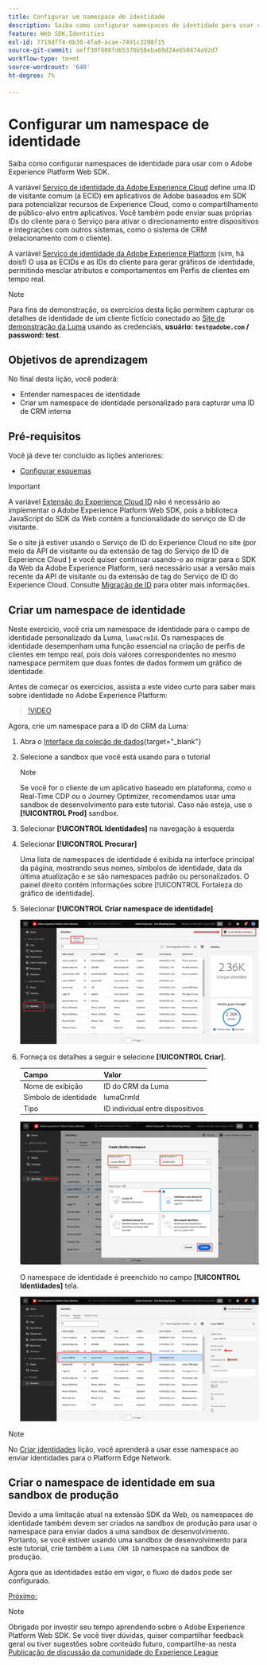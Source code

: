 ```yaml
---
title: Configurar um namespace de identidade
description: Saiba como configurar namespaces de identidade para usar com o Adobe Experience Platform Web SDK. Esta lição é parte do tutorial Implementar o Adobe Experience Cloud com o SDK da Web.
feature: Web SDK,Identities
exl-id: 7719dff4-6b30-4fa0-acae-7491c3208f15
source-git-commit: aeff30f808fd65370b58eba69d24e658474a92d7
workflow-type: tm+mt
source-wordcount: '640'
ht-degree: 7%

---
```


# Configurar um namespace de identidade

Saiba como configurar namespaces de identidade para usar com o Adobe Experience Platform Web SDK.

A variável [Serviço de identidade da Adobe Experience Cloud](https://experienceleague.adobe.com/en/docs/id-service/using/home) define uma ID de visitante comum (a ECID) em aplicativos de Adobe baseados em SDK para potencializar recursos de Experience Cloud, como o compartilhamento de público-alvo entre aplicativos. Você também pode enviar suas próprias IDs do cliente para o Serviço para ativar o direcionamento entre dispositivos e integrações com outros sistemas, como o sistema de CRM (relacionamento com o cliente).

A variável [Serviço de identidade da Adobe Experience Platform](https://experienceleague.adobe.com/en/docs/experience-platform/identity/home) (sim, há dois!) O usa as ECIDs e as IDs do cliente para gerar gráficos de identidade, permitindo mesclar atributos e comportamentos em Perfis de clientes em tempo real.

>[!NOTE]
>
> Para fins de demonstração, os exercícios desta lição permitem capturar os detalhes de identidade de um cliente fictício conectado ao [Site de demonstração da Luma](https://luma.enablementadobe.com/content/luma/us/en.html) usando as credenciais, **usuário: `test@adobe.com` / password: test**.

## Objetivos de aprendizagem

No final desta lição, você poderá:

* Entender namespaces de identidade
* Criar um namespace de identidade personalizado para capturar uma ID de CRM interna


## Pré-requisitos

Você já deve ter concluído as lições anteriores:

* [Configurar esquemas](configure-schemas.md)

>[!IMPORTANT]
>
>A variável [Extensão do Experience Cloud ID](https://exchange.adobe.com/experiencecloud.details.100160.adobe-experience-cloud-id-launch-extension.html) não é necessário ao implementar o Adobe Experience Platform Web SDK, pois a biblioteca JavaScript do SDK da Web contém a funcionalidade do serviço de ID de visitante.
>
> Se o site já estiver usando o Serviço de ID do Experience Cloud no site (por meio da API de visitante ou da extensão de tag do Serviço de ID de Experience Cloud ) e você quiser continuar usando-o ao migrar para o SDK da Web da Adobe Experience Platform, será necessário usar a versão mais recente da API de visitante ou da extensão de tag do Serviço de ID do Experience Cloud. Consulte [Migração de ID](https://experienceleague.adobe.com/en/docs/experience-platform/edge/identity/overview) para obter mais informações.

## Criar um namespace de identidade

Neste exercício, você cria um namespace de identidade para o campo de identidade personalizado da Luma, `lumaCrmId`. Os namespaces de identidade desempenham uma função essencial na criação de perfis de clientes em tempo real, pois dois valores correspondentes no mesmo namespace permitem que duas fontes de dados formem um gráfico de identidade.

Antes de começar os exercícios, assista a este vídeo curto para saber mais sobre identidade no Adobe Experience Platform:

>[!VIDEO](https://video.tv.adobe.com/v/27841?learn=on)

Agora, crie um namespace para a ID do CRM da Luma:

1. Abra o [Interface da coleção de dados](https://launch.adobe.com/){target="_blank"}
1. Selecione a sandbox que você está usando para o tutorial

   >[!NOTE]
   >
   >Se você for o cliente de um aplicativo baseado em plataforma, como o Real-Time CDP ou o Journey Optimizer, recomendamos usar uma sandbox de desenvolvimento para este tutorial. Caso não esteja, use o **[!UICONTROL Prod]** sandbox.

1. Selecionar **[!UICONTROL Identidades]** na navegação à esquerda
1. Selecionar **[!UICONTROL Procurar]**

   Uma lista de namespaces de identidade é exibida na interface principal da página, mostrando seus nomes, símbolos de identidade, data da última atualização e se são namespaces padrão ou personalizados. O painel direito contém informações sobre [!UICONTROL Fortaleza do gráfico de identidade].

1. Selecionar **[!UICONTROL Criar namespace de identidade]**

   ![Exibir identidades](assets/configure-identities-screen.png)

1. Forneça os detalhes a seguir e selecione **[!UICONTROL Criar]**.

   | Campo | Valor |
   |---------------|-----------|
   | Nome de exibição | ID do CRM da Luma |
   | Símbolo de identidade | lumaCrmId |
   | Tipo | ID individual entre dispositivos |


   ![Criar namespaces](assets/identities-create-namespace.png)


   O namespace de identidade é preenchido no campo **[!UICONTROL Identidades]** tela.

   ![Criar namespaces](assets/configure-identities-namespace-lumaCrmId.png)


>[!NOTE]
>
> No [Criar identidades](create-identities.md) lição, você aprenderá a usar esse namespace ao enviar identidades para o Platform Edge Network.

## Criar o namespace de identidade em sua sandbox de produção

Devido a uma limitação atual na extensão SDK da Web, os namespaces de identidade também devem ser criados na sandbox de produção para usar o namespace para enviar dados a uma sandbox de desenvolvimento. Portanto, se você estiver usando uma sandbox de desenvolvimento para este tutorial, crie também a `Luma CRM ID` namespace na sandbox de produção.

Agora que as identidades estão em vigor, o fluxo de dados pode ser configurado.

[Próximo: ](configure-datastream.md)

>[!NOTE]
>
>Obrigado por investir seu tempo aprendendo sobre o Adobe Experience Platform Web SDK. Se você tiver dúvidas, quiser compartilhar feedback geral ou tiver sugestões sobre conteúdo futuro, compartilhe-as nesta [Publicação de discussão da comunidade do Experience League](https://experienceleaguecommunities.adobe.com/t5/adobe-experience-platform-launch/tutorial-discussion-implement-adobe-experience-cloud-with-web/td-p/444996)
